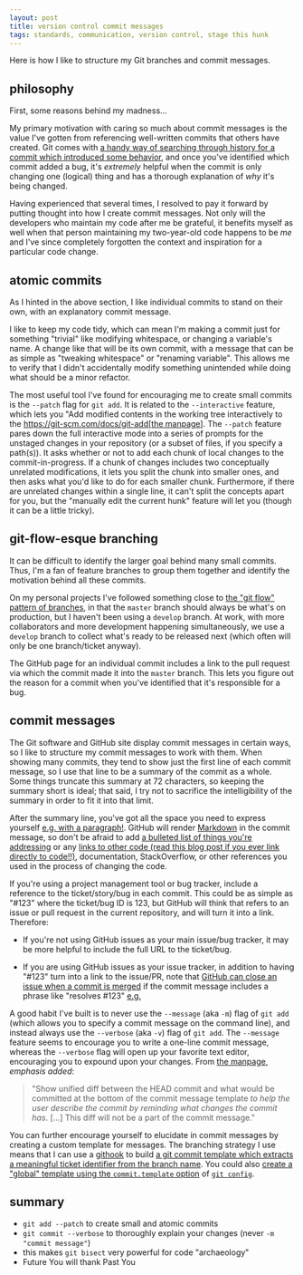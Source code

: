 ```yaml
---
layout: post
title: version control commit messages
tags: standards, communication, version control, stage this hunk
---
```


Here is how I like to structure my Git branches and commit messages.

## philosophy

First, some reasons behind my madness...

My primary motivation with caring so much about commit messages is the value I've gotten from referencing well-written commits that others have created. Git comes with [a handy way of searching through history for a commit which introduced some behavior](https://git-scm.com/docs/git-bisect), and once you've identified which commit added a bug, it's _extremely_ helpful when the commit is only changing one (logical) thing and has a thorough explanation of _why_ it's being changed.

Having experienced that several times, I resolved to pay it forward by putting thought into how I create commit messages. Not only will the developers who maintain my code after me be grateful, it benefits myself as well when that person maintaining my two-year-old code happens to be _me_ and I've since completely forgotten the context and inspiration for a particular code change.


## atomic commits

As I hinted in the above section, I like individual commits to stand on their own, with an explanatory commit message.

I like to keep my code tidy, which can mean I'm making a commit just for something "trivial" like modifying whitespace, or changing a variable's name. A change like that will be its own commit, with a message that can be as simple as "tweaking whitespace" or "renaming variable". This allows me to verify that I didn't accidentally modify something unintended while doing what should be a minor refactor.

The most useful tool I've found for encouraging me to create small commits is the `--patch` flag for `git add`. It is related to the `--interactive` feature, which lets you "Add modified contents in the working tree interactively to the [https://git-scm.com/docs/git-add[the manpage](index" )]. The `--patch` feature pares down the full interactive mode into a series of prompts for the unstaged changes in your repository (or a subset of files, if you specify a path(s)). It asks whether or not to add each chunk of local changes to the commit-in-progress. If a chunk of changes includes two conceptually unrelated modifications, it lets you split the chunk into smaller ones, and then asks what you'd like to do for each smaller chunk. Furthermore, if there are unrelated changes within a single line, it can't split the concepts apart for you, but the "manually edit the current hunk" feature will let you (though it can be a little tricky).


## git-flow-esque branching

It can be difficult to identify the larger goal behind many small commits. Thus, I'm a fan of feature branches to group them together and identify the motivation behind all these commits.

On my personal projects I've followed something close to [the "git flow" pattern of branches](http://nvie.com/posts/a-successful-git-branching-model/), in that the `master` branch should always be what's on production, but I haven't been using a `develop` branch. At work, with more collaborators and more development happening simultaneously, we use a `develop` branch to collect what's ready to be released next (which often will only be one branch/ticket anyway).

The GitHub page for an individual commit includes a link to the pull request via which the commit made it into the `master` branch. This lets you figure out the reason for a commit when you've identified that it's responsible for a bug.


## commit messages

The Git software and GitHub site display commit messages in certain ways, so I like to structure my commit messages to work with them. When showing many commits, they tend to show just the first line of each commit message, so I use that line to be a summary of the commit as a whole. Some things truncate this summary at 72 characters, so keeping the summary short is ideal; that said, I try not to sacrifice the intelligibility of the summary in order to fit it into that limit.

After the summary line, you've got all the space you need to express yourself [e.g. with a paragraph!]((https://github.com/alxndr/lyriki/commit/a01056c21db5619e13d282d6e2b524857411b443)). GitHub will render [Markdown](https://guides.github.com/features/mastering-markdown/) in the commit message, so don't be afraid to add [a bulleted list of things you're addressing](https://github.com/alxndr/lyrem-ipsum/commit/b72bf9683ed40824e29c4c063100c37172aa5557) or any [links to other code (read this blog post if you ever link directly to code!!)](https://alxndr.github.io/blog/2016/05/06/linking-to-code-always-use-an-href-which-is-tied-to-a-specific-commit.html), documentation, StackOverflow, or other references you used in the process of changing the code.

If you're using a project management tool or bug tracker, include a reference to the ticket/story/bug in each commit. This could be as simple as "#123" where the ticket/bug ID is 123, but GitHub will think that refers to an issue or pull request in the current repository, and will turn it into a link. Therefore:

* If you're not using GitHub issues as your main issue/bug tracker, it may be more helpful to include the full URL to the ticket/bug.

* If you are using GitHub issues as your issue tracker, in addition to having "#123" turn into a link to the issue/PR, note that [GitHub can close an issue when a commit is merged](https://help.github.com/articles/closing-issues-via-commit-messages/) if the commit message includes a phrase like "resolves #123" [e.g.]((https://github.com/alxndr/lyriki/commit/cf3dc401ca9b2715474a7ef3ad77cbe85e31fb66))

A good habit I've built is to never use the `--message` (aka `-m`) flag of `git add` (which allows you to specify a commit message on the command line), and instead always use the `--verbose` (aka `-v`) flag of `git add`. The `--message` feature seems to encourage you to write a one-line commit message, whereas the `--verbose` flag will open up your favorite text editor, encouraging you to expound upon your changes. From [the manpage](https://git-scm.com/docs/git-add), *emphasis added*:

> "Show unified diff between the HEAD commit and what would be committed at the bottom of the commit message template *to help the user describe the commit by reminding what changes the commit has*. [...] This diff will not be a part of the commit message."

You can further encourage yourself to elucidate in commit messages by creating a custom template for messages. The branching strategy I use means that I can use a [githook](https://git-scm.com/docs/githooks) to build [a git commit template which extracts a meaningful ticket identifier from the branch name](https://github.com/alxndr/dotfiles/blob/619554a025950191510794d739b9e21cd19b2b8e/git-hooks/prepare-commit-msg).
You could also [create a "global" template using the `commit.template` option](https://robots.thoughtbot.com/better-commit-messages-with-a-gitmessage-template) of [`git config`](https://git-scm.com/docs/git-config).


## summary

* `git add --patch` to create small and atomic commits
* `git commit --verbose` to thoroughly explain your changes (never `-m "commit message"`)
* this makes `git bisect` very powerful for code "archaeology"
* Future You will thank Past You
